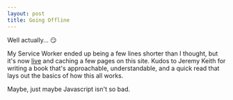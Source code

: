 ```yaml
---
layout: post
title: Going Offline
---
```

Well actually... :smirk:

My Service Worker ended up being a few lines shorter than I thought, but it's now [live][] and caching a few pages on this site. Kudos to Jeremy Keith for writing a book that's approachable, understandable, and a quick read that lays out the basics of how this all works.

Maybe, just maybe Javascript isn't so bad.

[live]: https://micro.chrisfinazzo.com/sw.js
